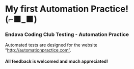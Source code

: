 # My first Automation Practice! (⌐■_■)
### Endava Coding Club Testing - Automation Practice

Automated tests are designed for the website “http://automationpractice.com”.

#### All feedback is welcomed and much appreciated! 
